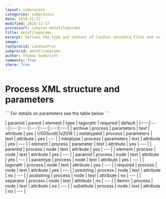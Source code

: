 ```yaml
---
layout: subprocess
categories: subprocess
date: 2018-11-17
modified: 2018-11-17
processurl: subproc-metafileparams
title: metafileparams
excerpt: Defines the type and content of landsat metadata files and relates them to the db
image: 
rootprocid: LandsatProc
subprocid: metafileparams
author: Thomas Gumbricht
comments: True
share: True
---
```


<h1 class='foot-description'>Process XML structure and parameters</h1>
```
For details on parameters see the table below
<?xml version="1.0" ?>
<process>
  <!--Generated from python-->
  <userproj plotid="yourplotid" projectid="yourprojectid" siteid="yoursiteid" system="systemid" tractid="yourtractid" userid="youruserid"/>
  <period endday="DD" endmonth="MM" endyear="YYYY" seasonendday="DD" seasonendmonth="MM" seasonstartday="DD" seasonstartmonth="MM" startday="DD" startmonth="MM" startyear="YYYY" timestep="timestep"/>
  <parameters archive="txtstring" metatype="txtstring" metatypeid="txtstring"/>
  <parameter element="txtstring"/>
  <node element="txtstring" itemnr="txtstring" paramid="txtstring" paramtyp="txtstring" parentid="txtstring" poststring="txtstring" prestring="txtstring" required="txtstring" separator="txtstring" substitute="txtstring" tagorattr="txtstring"/>
</process>
```

| paramid | parent | element | type | tagorattr | required | default |
|:---:|:---:|:---:|:---:|:---:|:---:|:---:|:---:|
| archive | process | parameters | text | attribute | yes | USGScollL1v2016 |
| metatypeid | process | parameters | text | attribute | yes | --- |
| metatype | process | parameters | text | attribute | yes | --- |
| element | process | parameter | text | attribute | yes | --- |
| parentid | process | node | text | attribute | yes | --- |
| element | process | node | text | attribute | yes | --- |
| paramid | process | node | text | attribute | yes | --- |
| paramtyp | process | node | text | attribute | yes | --- |
| tagorattr | process | node | text | attribute | yes | --- |
| required | process | node | text | attribute | yes | --- |
| prestring | process | node | text | attribute | no | --- |
| poststring | process | node | text | attribute | no | --- |
| separator | process | node | text | attribute | no | --- |
| itemnr | process | node | text | attribute | no | --- |
| substitute | process | node | text | attribute | no | --- |
